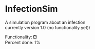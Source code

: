 # InfectionSim
A simulation program about an infection\
currently version 1.0 (no functionality yet)\

Functionality: :negative_squared_cross_mark:\
Percent done: 1%
